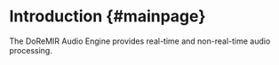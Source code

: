 
Introduction {#mainpage}
============

The DoReMIR Audio Engine provides real-time and non-real-time audio processing.